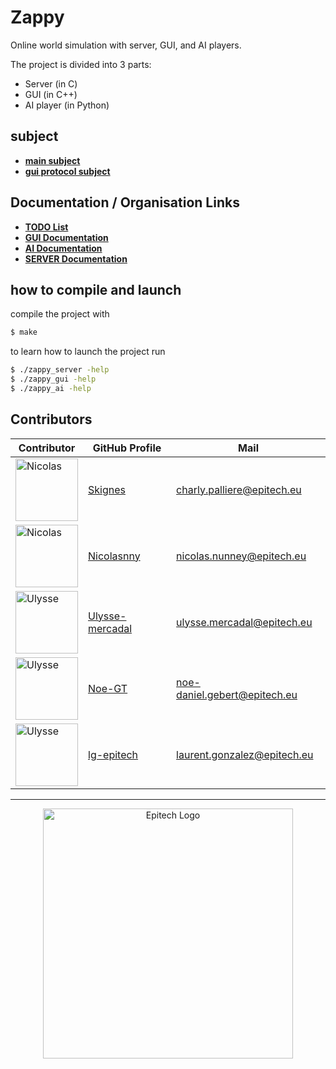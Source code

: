 # Zappy
Online world simulation with server, GUI, and AI players.

The project is divided into 3 parts:
- Server (in C)
- GUI (in C++)
- AI player (in Python)

## subject
- [**main subject**](https://intra.epitech.eu/module/2024/B-YEP-400/LYN-4-1/acti-664618/project/file/subject/B-YEP-400_zappy.pdf)
- [**gui protocol subject**](https://intra.epitech.eu/module/2024/B-YEP-400/LYN-4-1/acti-664618/project/file/subject/B-YEP-400_zappy_GUI_protocol.pdf)
## Documentation / Organisation Links

- [**TODO List**](./TODO.md)
- [**GUI Documentation**](./documentation/GUI.md)
- [**AI Documentation**](https://media1.tenor.com/m/jSakpprrHBEAAAAd/shrek-smirk.gif)
- [**SERVER Documentation**](https://media1.tenor.com/m/jSakpprrHBEAAAAd/shrek-smirk.gif)
## how to compile and launch
compile the project with
```bash
$ make
```

to learn how to launch the project run
```bash
$ ./zappy_server -help
$ ./zappy_gui -help
$ ./zappy_ai -help
```
## Contributors

| Contributor | GitHub Profile | Mail |
|-------------|---------------| ---------|
| <img src="https://avatars.githubusercontent.com/u/116216779?v=4" width="100" alt="Nicolas"> | [Skignes](https://github.com/skignes) | charly.palliere@epitech.eu
| <img src="https://avatars.githubusercontent.com/u/106173230?v=4" width="100" alt="Nicolas"> | [Nicolasnny](https://github.com/nicolasnny/) | nicolas.nunney@epitech.eu
| <img src="https://avatars.githubusercontent.com/u/146720787?v=4" width="100" alt="Ulysse"> | [Ulysse-mercadal](https://github.com/ulysse-mercadal) | ulysse.mercadal@epitech.eu
| <img src="https://avatars.githubusercontent.com/u/146707849?v=4" width="100" alt="Ulysse"> | [Noe-GT](https://github.com/Noe-GT) | noe-daniel.gebert@epitech.eu
| <img src="https://avatars.githubusercontent.com/u/146029080?v=4" width="100" alt="Ulysse"> | [lg-epitech](https://github.com/lg-epitech) | laurent.gonzalez@epitech.eu
---
<div align="center">
  <img src="https://devfesttoulouse.fr/wp-content/uploads/2024/09/EPI-LOGO-ACCROCHE-2023-QUADRI.png" alt="Epitech Logo"
  width="400"
</div>